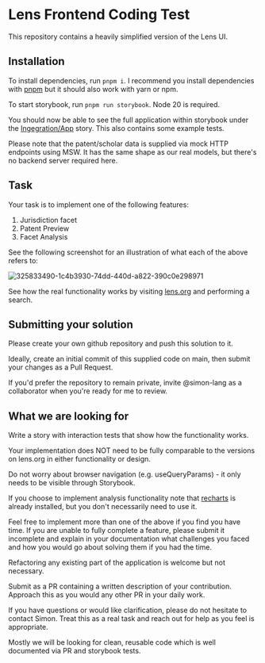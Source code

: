 # Lens Frontend Coding Test

This repository contains a heavily simplified version of the Lens UI.

## Installation

To install dependencies, run `pnpm i`. I recommend you install dependencies with [pnpm](https://pnpm.io/) but it should also work with yarn or npm.

To start storybook, run `pnpm run storybook`. Node 20 is required.

You should now be able to see the full application within storybook under the [Ingegration/App](http://localhost:6006/?path=/story/integration-app--app) story. This also contains some example tests.

Please note that the patent/scholar data is supplied via mock HTTP endpoints using MSW. It has the same shape as our real models, but there's no backend server required here.

## Task

Your task is to implement one of the following features:

1. Jurisdiction facet
2. Patent Preview
3. Facet Analysis

See the following screenshot for an illustration of what each of the above refers to:

![325833490-1c4b3930-74dd-440d-a822-390c0e298971](https://github.com/cambialens/frontend-coding-test/assets/339630/aade570d-4832-435d-bf6b-fb93938c599b)

See how the real functionality works by visiting [lens.org](https://lens.org) and performing a search.

## Submitting your solution

Please create your own github repository and push this solution to it.

Ideally, create an initial commit of this supplied code on main, then submit your changes as a Pull Request.

If you'd prefer the repository to remain private, invite @simon-lang as a collaborator when you're ready for me to review.


## What we are looking for

Write a story with interaction tests that show how the functionality works.

Your implementation does NOT need to be fully comparable to the versions on lens.org in either functionality or design.

Do not worry about browser navigation (e.g. useQueryParams) - it only needs to be visible through Storybook.

If you choose to implement analysis functionality note that [recharts](https://recharts.org/en-US/) is already installed, but you don't necessarily need to use it.

Feel free to implement more than one of the above if you find you have time. If you are unable to fully complete a feature, please submit it incomplete and explain in your documentation what challenges you faced and how you would go about solving them if you had the time.

Refactoring any existing part of the application is welcome but not necessary.

Submit as a PR containing a written description of your contribution. Approach this as you would any other PR in your daily work.

If you have questions or would like clarification, please do not hesitate to contact Simon. Treat this as a real task and reach out for help as you feel is appropriate.

Mostly we will be looking for clean, reusable code which is well documented via PR and storybook tests.

